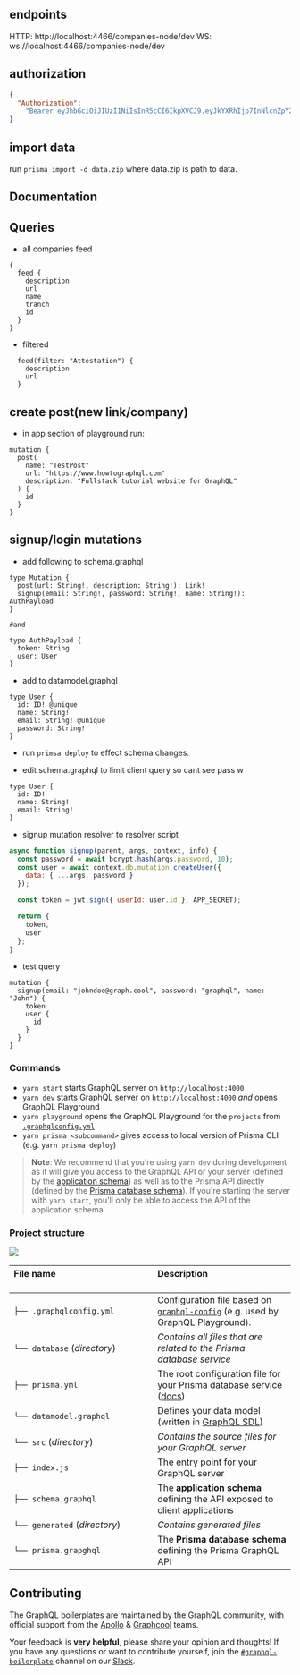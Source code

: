 ## endpoints

HTTP: http://localhost:4466/companies-node/dev
WS: ws://localhost:4466/companies-node/dev

## authorization

```json
{
  "Authorization":
    "Bearer eyJhbGciOiJIUzI1NiIsInR5cCI6IkpXVCJ9.eyJkYXRhIjp7InNlcnZpY2UiOiJjb21wYW5pZXMtbm9kZUBkZXYiLCJyb2xlcyI6WyJhZG1pbiJdfSwiaWF0IjoxNTE3ODQ0NzkwLCJleHAiOjE1MTg0NDk1OTB9.OPKBggQwxEl55BfNkFR3Z4lcKNAaELMbQ9-PoWPVOZ0"
}
```

## import data

run `prisma import -d data.zip` where data.zip is path to data.

## Documentation

## Queries

* all companies feed

```gql
{
  feed {
    description
    url
    name
    tranch
    id
  }
}
```

* filtered

```gql
  feed(filter: "Attestation") {
    description
    url
  }
```

## create post(new link/company)

* in app section of playground run:

```gql
mutation {
  post(
    name: "TestPost"
    url: "https://www.howtographql.com"
    description: "Fullstack tutorial website for GraphQL"
  ) {
    id
  }
}
```

## signup/login mutations

* add following to schema.graphql

```gql
type Mutation {
  post(url: String!, description: String!): Link!
  signup(email: String!, password: String!, name: String!): AuthPayload
}

#and

type AuthPayload {
  token: String
  user: User
}
```

* add to datamodel.graphql

```gql
type User {
  id: ID! @unique
  name: String!
  email: String! @unique
  password: String!
}
```

* run `primsa deploy` to effect schema changes.

- edit schema.graphql to limit client query so cant see pass w

```gql
type User {
  id: ID!
  name: String!
  email: String!
}
```

* signup mutation resolver to resolver script

```js
async function signup(parent, args, context, info) {
  const password = await bcrypt.hash(args.password, 10);
  const user = await context.db.mutation.createUser({
    data: { ...args, password }
  });

  const token = jwt.sign({ userId: user.id }, APP_SECRET);

  return {
    token,
    user
  };
}
```

* test query

```gql
mutation {
  signup(email: "johndoe@graph.cool", password: "graphql", name: "John") {
    token
    user {
      id
    }
  }
}
```

### Commands

* `yarn start` starts GraphQL server on `http://localhost:4000`
* `yarn dev` starts GraphQL server on `http://localhost:4000` _and_ opens GraphQL Playground
* `yarn playground` opens the GraphQL Playground for the `projects` from [`.graphqlconfig.yml`](./.graphqlconfig.yml)
* `yarn prisma <subcommand>` gives access to local version of Prisma CLI (e.g. `yarn prisma deploy`)

> **Note**: We recommend that you're using `yarn dev` during development as it will give you access to the GraphQL API or your server (defined by the [application schema](./src/schema.graphql)) as well as to the Prisma API directly (defined by the [Prisma database schema](./generated/prisma.graphql)). If you're starting the server with `yarn start`, you'll only be able to access the API of the application schema.

### Project structure

![](https://imgur.com/95faUsa.png)

| File name 　　　　　　　　　　　　　　 | Description 　　　　　　　　<br><br>                                                                                                                           |
| :------------------------------------- | :------------------------------------------------------------------------------------------------------------------------------------------------------------- |
| `├── .graphqlconfig.yml`               | Configuration file based on [`graphql-config`](https://github.com/prisma/graphql-config) (e.g. used by GraphQL Playground).                                    |
| `└── database` (_directory_)           | _Contains all files that are related to the Prisma database service_                                                                                           | \  |
| `├── prisma.yml`                       | The root configuration file for your Prisma database service ([docs](https://www.prismagraphql.com/docs/reference/prisma.yml/overview-and-example-foatho8aip)) |
| `└── datamodel.graphql`                | Defines your data model (written in [GraphQL SDL](https://blog.graph.cool/graphql-sdl-schema-definition-language-6755bcb9ce51))                                |
| `└── src` (_directory_)                | _Contains the source files for your GraphQL server_                                                                                                            |
| `├── index.js`                         | The entry point for your GraphQL server                                                                                                                        |
| `├── schema.graphql`                   | The **application schema** defining the API exposed to client applications                                                                                     |
| `└── generated` (_directory_)          | _Contains generated files_                                                                                                                                     |
| `└── prisma.grapghql`                  | The **Prisma database schema** defining the Prisma GraphQL API                                                                                                 |

## Contributing

The GraphQL boilerplates are maintained by the GraphQL community, with official support from the [Apollo](https://dev-blog.apollodata.com) & [Graphcool](https://blog.graph.cool/) teams.

Your feedback is **very helpful**, please share your opinion and thoughts! If you have any questions or want to contribute yourself, join the [`#graphql-boilerplate`](https://graphcool.slack.com/messages/graphql-boilerplate) channel on our [Slack](https://graphcool.slack.com/).
